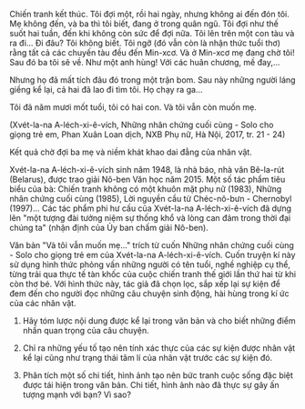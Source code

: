 Chiến tranh kết thúc. Tôi đợi một, rồi hai ngày, nhưng không ai đến đón tôi. Mẹ không đến, và ba thì tôi biết, đang ở trong quân ngũ. Tôi đợi như thế suốt hai tuần, đến khi không còn sức để đợi nữa. Tôi lên trên một con tàu và ra đi... Đi đâu? Tôi không biết. Tôi ngỡ (đó vẫn còn là nhận thức tuổi thơ) rằng tất cả các chuyến tàu đều đến Min-xcơ. Và ở Min-xcơ mẹ đang chờ tôi! Sau đó ba tôi sẽ về. Như một anh hùng! Với các huân chương, mề đay,...

Nhưng họ đã mất tích đâu đó trong một trận bom. Sau này những người láng giềng kể lại, cả hai đã lao đi tìm tôi. Họ chạy ra ga...

Tôi đã năm mươi mốt tuổi, tôi có hai con. Và tôi vẫn còn muốn mẹ.

(Xvét-la-na A-léch-xi-ê-vích, Những nhân chứng cuối cùng - Solo cho giọng trẻ em, Phan Xuân Loan dịch, NXB Phụ nữ, Hà Nội, 2017, tr. 21 - 24)

Kết quả chờ đợi ba mẹ và niềm khát khao dai đẳng của nhân vật.

Xvét-la-na A-léch-xi-ê-vích sinh năm 1948, là nhà báo, nhà văn Bê-la-rút (Belarus), được trao giải Nô-ben Văn học năm 2015. Một số tác phẩm tiêu biểu của bà: Chiến tranh không có một khuôn mặt phụ nữ (1983), Những nhân chứng cuối cùng (1985), Lời nguyền cầu từ Chéc-nô-bưn - Chernobyl (1997)... Các tác phẩm phi hư cấu của Xvét-la-na A-léch-xi-ê-vích đã dựng lên "một tượng đài tưởng niệm sự thống khổ và lòng can đảm trong thời đại chúng ta" (nhận định của Ủy ban chấm giải Nô-ben).

Văn bản "Và tôi vẫn muốn mẹ..." trích từ cuốn Những nhân chứng cuối cùng - Solo cho giọng trẻ em của Xvét-la-na A-léch-xi-ê-vích. Cuốn truyện kí này sử dụng hình thức phỏng vấn những người có tên tuổi, nghề nghiệp cụ thể, từng trải qua thực tế tàn khốc của cuộc chiến tranh thế giới lần thứ hai từ khi còn thơ bé. Với hình thức này, tác giả đã chọn lọc, sắp xếp lại sự kiện để đem đến cho người đọc những câu chuyện sinh động, hài hùng trong kí ức của các nhân vật.

1. Hãy tóm lược nội dung được kể lại trong văn bản và cho biết những điểm nhấn quan trọng của câu chuyện.

2. Chỉ ra những yếu tố tạo nên tính xác thực của các sự kiện được nhân vật kể lại cũng như trạng thái tâm lí của nhân vật trước các sự kiện đó.

3. Phân tích một số chi tiết, hình ảnh tạo nên bức tranh cuộc sống đặc biệt được tái hiện trong văn bản. Chi tiết, hình ảnh nào đã thực sự gây ấn tượng mạnh với bạn? Vì sao?